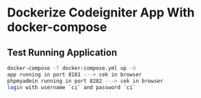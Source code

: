 # Dockerize Codeigniter App With docker-compose

## Test Running Application

```sh
docker-compose -f docker-compose.yml up -d
app running in port 8181 ---> cek in browser
phpmyadmin running in port 8282 ---> cek in browser
login with username `ci` and password `ci`
```

